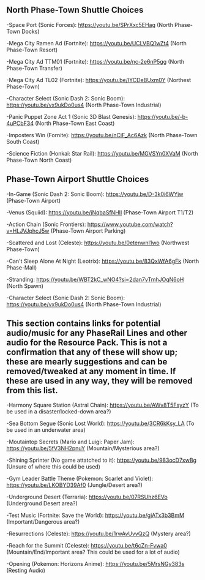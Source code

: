 ## North Phase-Town Shuttle Choices
-Space Port (Sonic Forces): https://youtu.be/SPrXxc5EHag (North Phase-Town Docks)

-Mega City Ramen Ad (Fortnite): https://youtu.be/UCLVBQ1wZt4 (North Phase-Town Resort)

-Mega City Ad TTM01 (Fortnite): https://youtu.be/nc-2e6nP5gg (North Phase-Town Transfer)

-Mega City Ad TL02 (Fortnite): https://youtu.be/IYCDeBUxm0Y (Northest Phase-Town)

-Character Select (Sonic Dash 2: Sonic Boom): https://youtu.be/vx9ukDo0us4 (North Phase-Town Industrial)

-Panic Puppet Zone Act 1 (Sonic 3D Blast Genesis): https://youtu.be/-b-4uPCbF34 (North Phase-Town East Coast)

-Imposters Win (Fornite): https://youtu.be/nCiF_Ac6Azk (North Phase-Town South Coast)

-Science Fiction (Honkai: Star Rail): https://youtu.be/MGVSYn0XVaM (North Phase-Town North Coast)

## Phase-Town Airport Shuttle Choices
-In-Game (Sonic Dash 2: Sonic Boom): https://youtu.be/D-3k0i6WYjw (Phase-Town Airport)

-Venus (Squiid): https://youtu.be/jNqbaSfNHlI (Phase-Town Airport T1/T2)

-Action Chain (Sonic Frontiers): https://www.youtube.com/watch?v=HLJVJphcJ5w (Phase-Town Airport Parking)

-Scattered and Lost (Celeste): https://youtu.be/0etenwnI1wo (Northwest Phase-Town)

-Can't Sleep Alone At Night (Leotrix): https://youtu.be/83QxWfA6gFk (North Phase-Mall)

-Stranding: https://youtu.be/WBT2kC_wNO4?si=2dan7vTmhJOqN6oH (North Spawn)

-Character Select (Sonic Dash 2: Sonic Boom): https://youtu.be/vx9ukDo0us4 (North Phase-Town Industrial)

## This section contains links for potential audio/music for any PhaseRail Lines and other audio for the Resource Pack. This is not a confirmation that any of these will show up; these are mearly suggestions and can be removed/tweaked at any moment in time. If these are used in any way, they will be removed from this list.

-Harmony Square Station (Astral Chain): https://youtu.be/AWv8T5FsyzY (To be used in a disaster/locked-down area?)

-Sea Bottom Segue (Sonic Lost World): https://youtu.be/3CR6kKsy_LA (To be used in an underwater area)

-Moutaintop Secrets (Mario and Luigi: Paper Jam): https://youtu.be/5fV3NH2pnuY (Mountain/Mysterious area?)

-Shining Sprinter (No game attatched to it): https://youtu.be/983ocD7xwBg (Unsure of where this could be used)

-Gym Leader Battle Theme (Pokemon: Scarlet and Violet): https://youtu.be/LKOBYD39Af0 (Jungle/Desert area?)

-Underground Desert (Terraria): https://youtu.be/07RSUhz6EVo (Underground Desert area?)

-Test Music (Fortnite: Save the World): https://youtu.be/gjATx3b3BmM (Important/Dangerous area?)

-Resurrections (Celeste): https://youtu.be/1rwAvUvvQzQ (Mystery area?)

-Reach for the Summit (Celeste): https://youtu.be/t6cZn-Fvwa0 (Mountain/End/Important area? This could be used for a lot of audio)

-Opening (Pokemon: Horizons Anime): https://youtu.be/5MrsNGy383s (Resting Audio)
